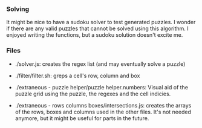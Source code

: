 ### Solving
It might be nice to have a sudoku solver to test generated puzzles. I wonder if there are any valid puzzles that cannot be solved using this algorithm. I enjoyed writing the functions, but a sudoku solution doesn't excite me.

### Files
- ./solver.js: creates the regex list (and may eventually solve a puzzle)
- ./filter/filter.sh: greps a cell's row, column and box

- ./extraneous - puzzle helper/puzzle helper.numbers: Visual aid of the puzzle grid using the puzzle, the regexes and the cell indicies.
- ./extraneous - rows columns boxes/intersections.js: creates the arrays of the rows, boxes and columns used in the other files. It's not needed anymore, but it might be useful for parts in the future.

